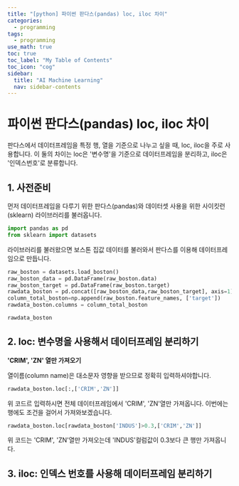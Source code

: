 ```yaml
---
title: "[python] 파이썬 판다스(pandas) loc, iloc 차이" 
categories:
  - programming
tags:
  - programming
use_math: true
toc: true
toc_label: "My Table of Contents"
toc_icon: "cog"
sidebar:
  title: "AI Machine Learning"
  nav: sidebar-contents
---
```


# 파이썬 판다스(pandas) loc, iloc 차이

판다스에서 데이터프레임을 특정 행, 열을 기준으로 나누고 싶을 때, loc, iloc을 주로 사용합니다. 
이 둘의 차이는 loc은 '변수명'을 기준으로 데이터프레임을 분리하고, iloc은 '인덱스번호'로 분류합니다.

## 1. 사전준비

먼저 데이터프레임을 다루기 위한 판다스(pandas)와 데이터셋 사용을 위한 사이킷런(sklearn) 라이브러리를 불러옵니다.

```python
import pandas as pd
from sklearn import datasets
```

라이브러리를 불러왔으면 보스톤 집값 데이터를 불러와서 판다스를 이용해 데이터프레임으로 만듭니다.

```python
raw_boston = datasets.load_boston()
raw_boston_data = pd.DataFrame(raw_boston.data)
raw_boston_target = pd.DataFrame(raw_boston.target)
rawdata_boston = pd.concat([raw_boston_data,raw_boston_target], axis=1)
column_total_boston=np.append(raw_boston.feature_names, ['target'])
rawdata_boston.columns = column_total_boston

rawdata_boston
```


## 2. loc: 변수명을 사용해서 데이터프레임 분리하기

**'CRIM', 'ZN' 열만 가져오기**

열이름(column name)은 대소문자 영향을 받으므로 정확히 입력하셔야합니다. 

```python
rawdata_boston.loc[:,['CRIM','ZN']]
```
위 코드르 입력하시면 전체 데이터프레임에서 'CRIM', 'ZN'열만 가져옵니다. 
이번에는 행에도 조건을 걸어서 가져와보겠습니다. 

```python
rawdata_boston.loc[rawdata_boston['INDUS']>0.3,['CRIM','ZN']]
```

위 코드는 'CRIM', 'ZN'열만 가져오는데 'INDUS'컬럼값이 0.3보다 큰 행만 가져옵니다. 

## 3. iloc: 인덱스 번호를 사용해 데이터프레임 분리하기

